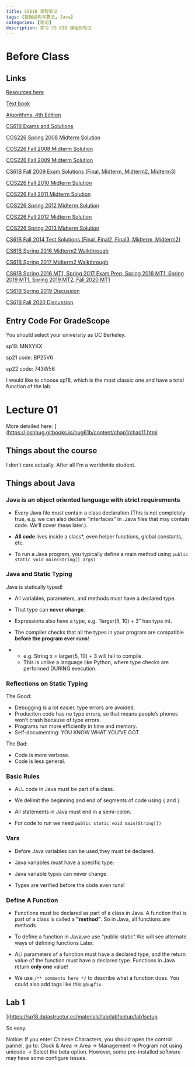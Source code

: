 ```yaml
---
title: CS61B 课程笔记
tags: [数据结构与算法, Java]
categories: [笔记]
description: 学习 CS 61B 课程的笔记
---
```


# Before Class

## Links

[Resources here](https://sp18.datastructur.es/)

[Text book](http://gitbook.com/book/joshhug/hug61b)

[Algorithms, 4th Edition](https://algs4.cs.princeton.edu/home/)

[CS61B Exams and Solutions](https://tbp.berkeley.edu/courses/cs/61B/)

[COS226 Spring 2008 Midterm Solution](https://www.cs.princeton.edu/courses/archive/spring15/cos226/exams/mid-s08-sol.pdf)

[COS226 Fall 2008 Midterm Solution](https://www.cs.princeton.edu/courses/archive/spring15/cos226/exams/mid-f08-sol.pdf)

[COS226 Fall 2009 Midterm Solution](https://www.cs.princeton.edu/courses/archive/spring15/cos226/exams/mid-f09-sol.pdf)

[CS61B Fall 2009 Exam Solutions (Final, Midterm, Midterm2, Midterm3)](https://inst.eecs.berkeley.edu//~cs61b/fa13/samples/)

[COS226 Fall 2010 Midterm Solution](https://www.cs.princeton.edu/courses/archive/spring15/cos226/exams/mid-f10.pdf)

[COS226 Fall 2011 Midterm Solution](https://www.cs.princeton.edu/courses/archive/spring15/cos226/exams/mid-f11-sol.pdf)

[COS226 Spring 2012 Midterm Solution](https://www.cs.princeton.edu/courses/archive/spring15/cos226/exams/mid-s12-sol.pdf)

[COS226 Fall 2012 Midterm Solution](https://www.cs.princeton.edu/courses/archive/spring15/cos226/exams/mid-f12-sol.pdf)

[COS226 Spring 2013 Midterm Solution](https://www.cs.princeton.edu/courses/archive/fall13/cos226/exams/mid-s13-sol.pdf)

[CS61B Fall 2014 Test Solutions (Final, Final2, Final3, Midterm, Midterm2)](https://inst.eecs.berkeley.edu/~cs61b/fa14/test-solutions/)

[CS61B Spring 2016 Midterm2 Walkthrough](https://www.youtube.com/watch?v=rciRgoiJVGY)

[CS61B Spring 2017 Midterm2 Walkthrough](https://www.youtube.com/channel/UCqiudaLea8HNE23GBC34R5Q/videos)

[CS61B Spring 2016 MT1, Spring 2017 Exam Prep, Spring 2018 MT1, Spring 2019 MT1, Spring 2019 MT2, Fall 2020 MT1](https://www.youtube.com/channel/UCNBSbBTFx8nFahcQyZOYOgQ/videos)

[CS61B Spring 2019 Discussion](https://www.youtube.com/channel/UCdh0Rpk6C1w1ypiEjjKh_Uw/videos)

[CS61B Fall 2020 Discussion](https://www.youtube.com/channel/UCtic6FhXmfR0PSntIXjhwaw/videos)


## Entry Code For GradeScope

You should select your university as UC Berkeley.

sp18: MNXYKX

sp21 code: BP25V6

sp22 code: 743W56

I would like to choose sp18, which is the most classic one and have a total function of the lab.

# Lecture 01

More detailed here: ](https://joshhug.gitbooks.io/hug61b/content/chap1/chap11.html

## Things about the course

I don't care actually. After all I'm a worldwide student.

## Things about Java

### Java is an object oriented language with strict requirements
- Every Java file must contain a class declaration (This is not completely true, e.g. we can also declare “interfaces” in .Java files that may contain code. We’ll cover these later.).

- **All code** lives inside a class*, even helper functions, global constants, etc.

- To run a Java program, you typically define a main method using `public static void main(String[] args)`

### Java and Static Typing
Java is statically typed!

- All variables, parameters, and methods must have a declared type.

- That type can **never change**.

- Expressions also have a type, e.g. “larger(5, 10) + 3” has type int.

- The compiler checks that all the types in your program are compatible **before the program ever runs**!

- - e.g. String x = larger(5, 10) + 3 will fail to compile.
  - This is unlike a language like Python, where type checks are performed DURING execution.

### Reflections on Static Typing

The Good:

- Debugging is a lot easier, type errors are avoided.
- Produciton code has no type errors, so that means people’s phones won’t crash because of type errors.
- Programs run more efficiently in time and memory.
- Self-documenting: YOU KNOW WHAT YOU’VE GOT.


The Bad:

- Code is more verbose.
- Code is less general.

### Basic Rules
- ALL code in Java must be part of a class.

- We delimit the beginning and end of segments of code
using `{` and `}`

- All statements in Java must end in a semi-colon.

- For code to run we need `public static void main(String[])`

### Vars 

- Before Java variables can be used,they must be declared.

- Java variables must have a specific type.

- Java variable types can never change.

- Types are verified before the code even runs!

### Define A Function

- Functions must be declared as part of a class in Java. A function that is part of a class is called a **"method"**. So in Java, all functions are methods.

- To define a function in Java,we use "public static".We will see alternate ways of defining functions Later.

- ALl parameters of a function must have a declared type, and the return value of the function must have a declared type. Functions in Java return **only one** value!

- We use `/** comments here */` to describe what a function does. You could also add tags like this  `@bugfix`. 

## Lab 1

](https://sp18.datastructur.es/materials/lab/lab1setup/lab1setup

So easy.

Notice: If you enter Chinese Characters, you should open the control pannel, go to: Clock & Area -> Area -> Management -> Program not using unicode -> Select the beta option.
However, some pre-installed software may have some configure issues.
